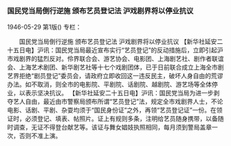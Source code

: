 ### 国民党当局倒行逆施  颁布艺员登记法   沪戏剧界将以停业抗议

1946-05-29
第1版()
专栏：

　　国民党当局倒行逆施
    颁布艺员登记法
    沪戏剧界将以停业抗议
    【新华社延安二十五日电】沪讯：国民党当局最近宣布实行“艺员登记”的反动措施后，立即引起沪市戏剧界的猛烈反对。伶界联合会、游艺协会、电影团、上海剧艺社、剧作者联谊会、上海艺术剧团、新华剧艺社等十七个戏剧团体，已于日前联合成立上海全市剧艺界拒绝“剧员登记”委员会，请政府立即收回这一违反民主，破坏人身自由的荒谬办法。如不取消，则全市的电影院、平剧院、话剧院、越剧院、游艺场等全体停业，以表示坚决抗议。
    【新华社延安二十五日电】沪讯：国民党当局为进一步剥夺艺人自由，最近由市警察局颁布所谓“艺员登记”法，规定全市戏剧界人士，不论电影、话剧、平剧、杂耍均须于“国民身份证”之外，再领“艺员登记证”一份。在领证时，必须登记、填表、帖照片。证上有规则多条，注明给艺员随身携带，以备随时调查，无证不得登台献艺等。该证与舞女娼妓执照相同，每月须到警局盖章一次，否则不准上演。
